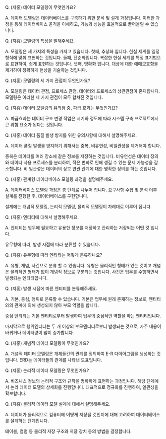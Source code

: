 Q. (지홍) 데이터 모델링이 무엇인가요?

A. 데이터 모델링은 데이터베이스를 구축하기 위한 분석 및 설계 과정입니다. 이러한 과정을 통해 데이터베이스 골격을 이해하고, 기능과 성능을 효율적으로 끌어올릴 수 있습니다.



Q. (지홍) 모델링의 특성을 말해주세요.

A. 모델링은 세 가지의 특성을 가지고 있습니다. 첫째, 추상화 입니다. 현실 세계를 일정 형식에 맞춰 표현하는 것입니다. 둘째, 단순화입니다. 복잡한 현실 세계를 특정 표기법으로 표현하여, 쉽게 표현하는 것입니다. 셋째, 명확화 입니다. 대상에 대한 애매모호함을 제거하여 정확하게 현상을 기술하는 것입니다.



Q. (지홍) 모델링의 세 가지 관점이 무엇인가요?

A. 모델링은 데이터 관점, 프로세스 관점, 데이터와 프로세스의 상관관점이 존재합니다. 모델링은 이러한 세 가지 관점이 모두 합쳐진 것입니다.



Q. (지홍) 데이터 모델링의 유의점 중, 파급 효과는 무엇인가요?

A. 파급효과는 데이터 구조 변경 작업은 시기와 정도에 따라 시스템 구축 프로젝트에서 큰 위험 요소가 된다는 것입니다.



Q. (지홍) 데이터 품질 발생 방지를 위한 유의사항에 대해서 설명해주세요.

A. 데이터 품질 발생을 방지하기 위해서는 중복, 비유연성, 비일관성을 제거해야 합니다.

중복은 데이터를 여러 장소에 같은 정보를 저장하는 것입니다. 비유연성은 데이터 정의와 데이터 사용 프로세스를 분리하여, 작은 변화로 인해 생길 수 있는 문제 가능성을 감소합니다. 비 일관성은 데이터의 상호 연관 관계에 대한 명확한 정의를 하는 것입니다.



Q. (지홍) 관계형 데이터베이스 모델링 과정을 설명해주세요.

A. 데이터베이스 모델링 과정은 총 단계로 나누어 집니다. 요구사항 수집 및 분석 이후 설계를 진행한 후, 데이터베이스를 구현합니다.

설계에는 개념적 모델링, 논리적 모델링, 물리적 모델링이 차례대로 이루어 집니다.



Q. (지홍) 엔티티에 대해서 설명해주세요.

A. 엔티티는 업무에 필요하고 유용한 정보를 저장하고 관리하는 저장되는 어떤 것 입니다.

유무형에 따라, 발생 시점에 따라 분류할 수 있습니다.



Q. (지홍) 유무형에 따라 엔티티는 어떻게 분류하나요?

A. 유형, 개념, 사건으로 분류 할 수 있습니다. 유형은 물리적인 형태가 있는 것이고 개념은 물리적인 형태가 없이 개념적 정보로 구분되는 것입니다. 사건은 업무를 수행하면서 발생되는 엔티티입니다.



Q. (지홍) 발생 시점에 따른 엔티티를 분류해주세요.

A. 기본, 중심, 행위로 분류할 수 있습니다. 기본은 업무에 원래 존재하는 정보로, 엔티티와의 관계에 의해 생성되지 않아 부모 역할을 합니다.

중심 엔티티는 기본 엔티티로부터 발생하여 업무의 중심적인 역할을 하는 엔티티입니다.

마지막으로 행위엔티티는 두 개 이상의 부모엔티티로부터 발생되는 것으로, 자주 내용이 바뀌거나 데이터량이 많이 증가합니다.



Q. (지홍) 개념적 데이터 모델링이 무엇인가요?

A. 개념적 데이터 모델링은 개체들간의 관계를 정의하여 E-R 다이어그램을 생성하는 것입니다. ERD는 데이터들의 관계를 나타낸 도표입니다.



Q. (지홍) 논리적 데이터 모델링은 무엇인가요?

A. 비즈니스 정보의 논리적 구조와 규칙을 명확하게 표현하는 과정입니다. 해당 단계에서 논리 데이터 모델의 상세화를 진행합니다. 대표적으로 정규화를 진행하여, 일관성을 확보합니다.



Q. (지홍) 물리적 데이터 모델 설계에 대해서 설명해주세요.

A. 데이터가 물리적으로 컴퓨터에 어떻게 저장될 것인지에 대해 고려하여 데이터베이스를 설계하는 단계입니다.

테이블, 컬럼 등 물리적 저장 구조와 저장 장치 등의 방법을 결정합니다.